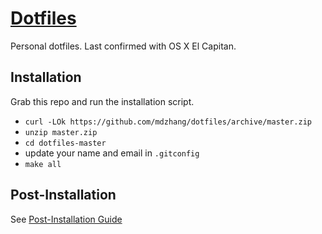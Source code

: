 # [Dotfiles](https://dotfiles.github.io/)

Personal dotfiles. Last confirmed with OS X El Capitan.

## Installation

Grab this repo and run the installation script.
* `curl -LOk https://github.com/mdzhang/dotfiles/archive/master.zip`
* `unzip master.zip`
* `cd dotfiles-master`
* update your name and email in `.gitconfig`
* `make all`

## Post-Installation

See [Post-Installation Guide](https://github.com/mdzhang/dotfiles/blob/master/docs/POST_INSTALLATION.md)


